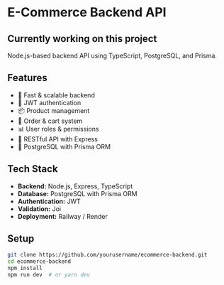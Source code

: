 # E-Commerce Backend API
## Currently working on this project
Node.js-based backend API using TypeScript, PostgreSQL, and Prisma.

## Features
- 🚀 Fast & scalable backend
- 🔐 JWT authentication
- 📦 Product management
- 🛒 Order & cart system
- 📊 User roles & permissions
- 📡 RESTful API with Express
- 📄 PostgreSQL with Prisma ORM

## Tech Stack
- **Backend:** Node.js, Express, TypeScript
- **Database:** PostgreSQL with Prisma ORM
- **Authentication:** JWT
- **Validation:** Joi
- **Deployment:** Railway / Render

## Setup
```sh
git clone https://github.com/yourusername/ecommerce-backend.git
cd ecommerce-backend
npm install
npm run dev  # or yarn dev
